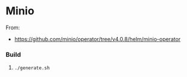 # Minio

From:
- https://github.com/minio/operator/tree/v4.0.8/helm/minio-operator

### Build

1. `./generate.sh`
